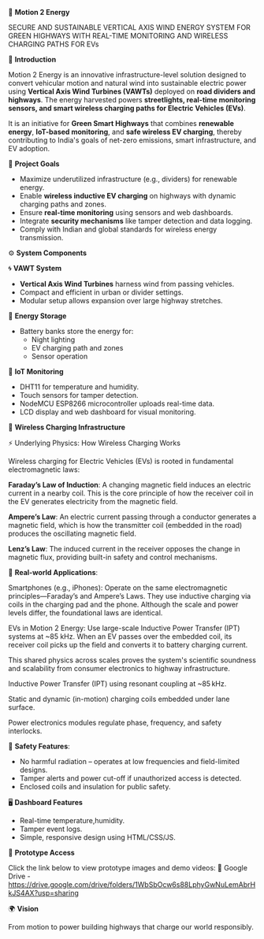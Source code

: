 🌿 **Motion 2 Energy**

SECURE AND SUSTAINABLE VERTICAL AXIS WIND ENERGY SYSTEM FOR GREEN HIGHWAYS WITH REAL-TIME MONITORING AND WIRELESS CHARGING PATHS FOR EVs


🔰 **Introduction**

Motion 2 Energy is an innovative infrastructure-level solution designed to convert vehicular motion and natural wind into sustainable electric power using **Vertical Axis Wind Turbines (VAWTs)** deployed on **road dividers and highways**. The energy harvested powers **streetlights, real-time monitoring sensors, and smart wireless charging paths for Electric Vehicles (EVs)**.

It is an initiative for **Green Smart Highways** that combines **renewable energy**, **IoT-based monitoring**, and **safe wireless EV charging**, thereby contributing to India's goals of net-zero emissions, smart infrastructure, and EV adoption.

🎯 **Project Goals**

- Maximize underutilized infrastructure (e.g., dividers) for renewable energy.
- Enable **wireless inductive EV charging** on highways with dynamic charging paths and zones.
- Ensure **real-time monitoring** using sensors and web dashboards.
- Integrate **security mechanisms** like tamper detection and data logging.
- Comply with Indian and global standards for wireless energy transmission.

⚙️ **System Components**

🌀 **VAWT System**

- **Vertical Axis Wind Turbines** harness wind from passing vehicles.
- Compact and efficient in urban or divider settings.
- Modular setup allows expansion over large highway stretches.

🔋 **Energy Storage**

- Battery banks store the energy for:
  - Night lighting
  - EV charging path and zones
  - Sensor operation

 📶 **IoT Monitoring**
 
- DHT11 for temperature and humidity.
- Touch sensors for tamper detection.
- NodeMCU ESP8266 microcontroller uploads real-time data.
- LCD display and web dashboard for visual monitoring.

🔌 **Wireless Charging Infrastructure**

⚡ Underlying Physics: How Wireless Charging Works

Wireless charging for Electric Vehicles (EVs) is rooted in fundamental electromagnetic laws:

**Faraday’s Law of Induction**: A changing magnetic field induces an electric current in a nearby coil. This is the core principle of how the receiver coil in the EV generates electricity from the magnetic field.

**Ampere’s Law**: An electric current passing through a conductor generates a magnetic field, which is how the transmitter coil (embedded in the road) produces the oscillating magnetic field.

**Lenz’s Law**: The induced current in the receiver opposes the change in magnetic flux, providing built-in safety and control mechanisms.

🔋 **Real-world Applications**:

Smartphones (e.g., iPhones): Operate on the same electromagnetic principles—Faraday’s and Ampere’s Laws. They use inductive charging via coils in the charging pad and the phone. Although the scale and power levels differ, the foundational laws are identical.

EVs in Motion 2 Energy: Use large-scale Inductive Power Transfer (IPT) systems at ~85 kHz. When an EV passes over the embedded coil, its receiver coil picks up the field and converts it to battery charging current.

This shared physics across scales proves the system's scientific soundness and scalability from consumer electronics to highway infrastructure.

Inductive Power Transfer (IPT) using resonant coupling at ~85 kHz.

Static and dynamic (in-motion) charging coils embedded under lane surface.

Power electronics modules regulate phase, frequency, and safety interlocks.



🔐 **Safety Features**:

- No harmful radiation – operates at low frequencies and field-limited designs.
- Tamper alerts and power cut-off if unauthorized access is detected.
- Enclosed coils and insulation for public safety.


🖥️ **Dashboard Features**

- Real-time temperature,humidity.
- Tamper event logs.
- Simple, responsive design using HTML/CSS/JS.
  
📝 **Prototype Access**

Click the link below to view prototype images and demo videos:
📂 Google Drive - https://drive.google.com/drive/folders/1WbSbOcw6s88LphyGwNuLemAbrHkJS4AX?usp=sharing

🌍 **Vision**

From motion to power building highways that charge our world responsibly.

